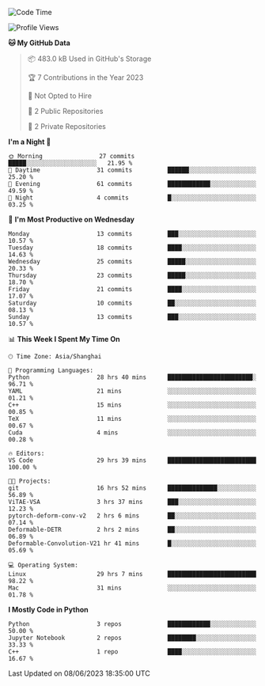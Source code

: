 <!--START_SECTION:waka-->
![Code Time](http://img.shields.io/badge/Code%20Time-171%20hrs%205%20mins-blue)

![Profile Views](http://img.shields.io/badge/Profile%20Views-0-blue)

**🐱 My GitHub Data** 

> 📦 483.0 kB Used in GitHub's Storage 
 > 
> 🏆 7 Contributions in the Year 2023
 > 
> 🚫 Not Opted to Hire
 > 
> 📜 2 Public Repositories 
 > 
> 🔑 2 Private Repositories 
 > 
**I'm a Night 🦉** 

```text
🌞 Morning                27 commits          █████░░░░░░░░░░░░░░░░░░░░   21.95 % 
🌆 Daytime                31 commits          ██████░░░░░░░░░░░░░░░░░░░   25.20 % 
🌃 Evening                61 commits          ████████████░░░░░░░░░░░░░   49.59 % 
🌙 Night                  4 commits           █░░░░░░░░░░░░░░░░░░░░░░░░   03.25 % 
```
📅 **I'm Most Productive on Wednesday** 

```text
Monday                   13 commits          ███░░░░░░░░░░░░░░░░░░░░░░   10.57 % 
Tuesday                  18 commits          ████░░░░░░░░░░░░░░░░░░░░░   14.63 % 
Wednesday                25 commits          █████░░░░░░░░░░░░░░░░░░░░   20.33 % 
Thursday                 23 commits          █████░░░░░░░░░░░░░░░░░░░░   18.70 % 
Friday                   21 commits          ████░░░░░░░░░░░░░░░░░░░░░   17.07 % 
Saturday                 10 commits          ██░░░░░░░░░░░░░░░░░░░░░░░   08.13 % 
Sunday                   13 commits          ███░░░░░░░░░░░░░░░░░░░░░░   10.57 % 
```


📊 **This Week I Spent My Time On** 

```text
🕑︎ Time Zone: Asia/Shanghai

💬 Programming Languages: 
Python                   28 hrs 40 mins      ████████████████████████░   96.71 % 
YAML                     21 mins             ░░░░░░░░░░░░░░░░░░░░░░░░░   01.21 % 
C++                      15 mins             ░░░░░░░░░░░░░░░░░░░░░░░░░   00.85 % 
TeX                      11 mins             ░░░░░░░░░░░░░░░░░░░░░░░░░   00.67 % 
Cuda                     4 mins              ░░░░░░░░░░░░░░░░░░░░░░░░░   00.28 % 

🔥 Editors: 
VS Code                  29 hrs 39 mins      █████████████████████████   100.00 % 

🐱‍💻 Projects: 
git                      16 hrs 52 mins      ██████████████░░░░░░░░░░░   56.89 % 
ViTAE-VSA                3 hrs 37 mins       ███░░░░░░░░░░░░░░░░░░░░░░   12.23 % 
pytorch-deform-conv-v2   2 hrs 6 mins        ██░░░░░░░░░░░░░░░░░░░░░░░   07.14 % 
Deformable-DETR          2 hrs 2 mins        ██░░░░░░░░░░░░░░░░░░░░░░░   06.89 % 
Deformable-Convolution-V21 hr 41 mins        █░░░░░░░░░░░░░░░░░░░░░░░░   05.69 % 

💻 Operating System: 
Linux                    29 hrs 7 mins       █████████████████████████   98.22 % 
Mac                      31 mins             ░░░░░░░░░░░░░░░░░░░░░░░░░   01.78 % 
```

**I Mostly Code in Python** 

```text
Python                   3 repos             ████████████░░░░░░░░░░░░░   50.00 % 
Jupyter Notebook         2 repos             ████████░░░░░░░░░░░░░░░░░   33.33 % 
C++                      1 repo              ████░░░░░░░░░░░░░░░░░░░░░   16.67 % 
```




 Last Updated on 08/06/2023 18:35:00 UTC
<!--END_SECTION:waka-->

